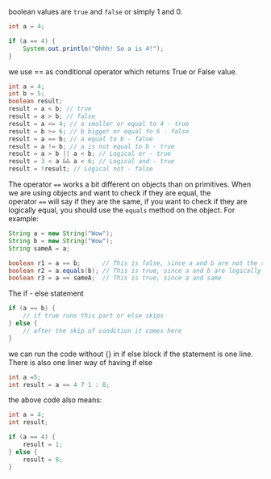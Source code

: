 boolean values are `true` and `false` or simply 1 and 0.
```java
int a = 4;

if (a == 4) {
    System.out.println("Ohhh! So a is 4!");
}
```

we use == as conditional operator which returns True or False value.
```java
int a = 4;
int b = 5;
boolean result;
result = a < b; // true
result = a > b; // false
result = a <= 4; // a smaller or equal to 4 - true
result = b >= 6; // b bigger or equal to 6 - false
result = a == b; // a equal to b - false
result = a != b; // a is not equal to b - true
result = a > b || a < b; // Logical or - true
result = 3 < a && a < 6; // Logical and - true
result = !result; // Logical not - false

```

The operator `==` works a bit different on objects than on primitives. When we are using objects and want to check if they are equal, the operator `==` will say if they are the same, if you want to check if they are logically equal, you should use the `equals` method on the object. For example:

```java
String a = new String("Wow");
String b = new String("Wow");
String sameA = a;

boolean r1 = a == b;      // This is false, since a and b are not the same object
boolean r2 = a.equals(b); // This is true, since a and b are logically equals
boolean r3 = a == sameA;  // This is true, since a and same
```

The if - else statement
```java
if (a == b) {
    // if true runs this part or else skips
} else {
    // after the skip of condition it comes here
}
```
we can run the code without {} in if else block if the statement is one line.
There is also one liner way of having if else 
```java
int a =5;
int result = a == 4 ? 1 : 8;
```
the above code also means:
```java
int a = 4;
int result;

if (a == 4) {
    result = 1;
} else {
    result = 8;
}
```


